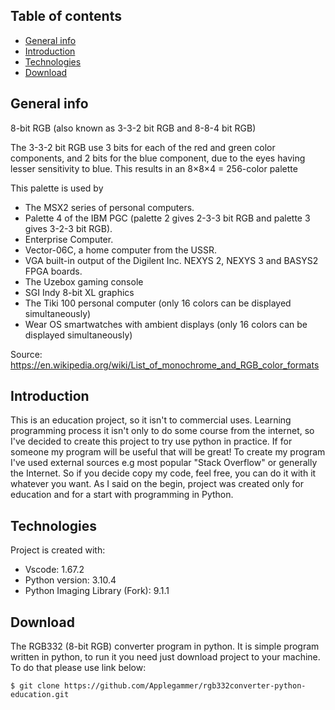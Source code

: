 ## Table of contents
* [General info](#general-info)
* [Introduction](#introduction)
* [Technologies](#technologies)
* [Download](#download)

## General info
8-bit RGB (also known as 3-3-2 bit RGB and 8-8-4 bit RGB)

The 3-3-2 bit RGB use 3 bits for each of the red and green color components, and 2 bits for the blue component, due to the eyes having lesser sensitivity to blue. This results in an 8×8×4 = 256-color palette

This palette is used by

* The MSX2 series of personal computers.
* Palette 4 of the IBM PGC (palette 2 gives 2-3-3 bit RGB and palette 3 gives 3-2-3 bit RGB).
* Enterprise Computer.
* Vector-06C, a home computer from the USSR.
* VGA built-in output of the Digilent Inc. NEXYS 2, NEXYS 3 and BASYS2 FPGA boards.
* The Uzebox gaming console
* SGI Indy 8-bit XL graphics
* The Tiki 100 personal computer (only 16 colors can be displayed simultaneously)
* Wear OS smartwatches with ambient displays (only 16 colors can be displayed simultaneously)

Source: https://en.wikipedia.org/wiki/List_of_monochrome_and_RGB_color_formats

## Introduction

This is an education project, so it isn't to commercial uses. Learning programming process it isn't only to do some course from the internet, so I've decided to create this project to try use python in practice. If for someone my program will be useful that will be great! To create my program I've used external sources e.g most popular "Stack Overflow" or generally the Internet. So if you decide copy my code, feel free, you can do it with it whatever you want. As I said on the begin, project was created only for education and for a start with programming in Python.

## Technologies
Project is created with:
* Vscode: 1.67.2
* Python version: 3.10.4 
* Python Imaging Library (Fork): 9.1.1

## Download

The RGB332 (8-bit RGB) converter program in python.
It is simple program written in python, to run it you need just download project to your machine. To do that please use link below:

```
$ git clone https://github.com/Applegammer/rgb332converter-python-education.git
```